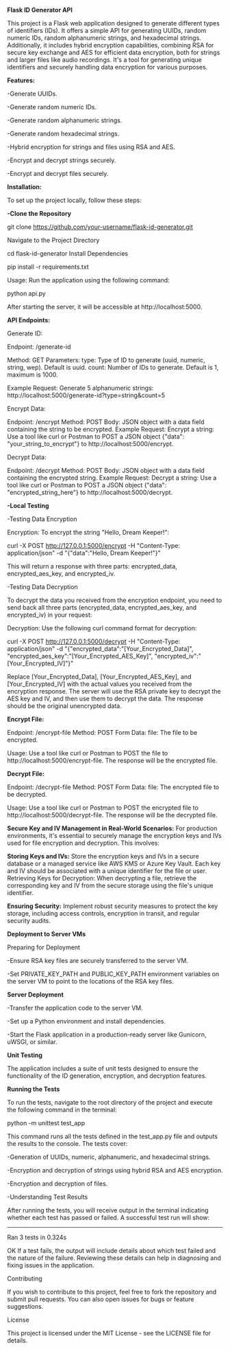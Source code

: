 **Flask ID Generator API**

This project is a Flask web application designed to generate different types of identifiers (IDs). It offers a simple API for generating UUIDs, random numeric IDs, random alphanumeric strings, and hexadecimal strings. Additionally, it includes hybrid encryption capabilities, combining RSA for secure key exchange and AES for efficient data encryption, both for strings and larger files like audio recordings. It's a tool for generating unique identifiers and securely handling data encryption for various purposes.

**Features:**

-Generate UUIDs.

-Generate random numeric IDs.

-Generate random alphanumeric strings.

-Generate random hexadecimal strings.

-Hybrid encryption for strings and files using RSA and AES.

-Encrypt and decrypt strings securely.

-Encrypt and decrypt files securely.

**Installation:**

To set up the project locally, follow these steps:

**-Clone the Repository**

git clone https://github.com/your-username/flask-id-generator.git

Navigate to the Project Directory

cd flask-id-generator
Install Dependencies

pip install -r requirements.txt

Usage:
Run the application using the following command:

python api.py

After starting the server, it will be accessible at http://localhost:5000.

**API Endpoints:**

Generate ID:

Endpoint: /generate-id

Method: GET
Parameters:
type: Type of ID to generate (uuid, numeric, string, wep). Default is uuid.
count: Number of IDs to generate. Default is 1, maximum is 1000.

Example Request: Generate 5 alphanumeric strings:
http://localhost:5000/generate-id?type=string&count=5

Encrypt Data:

Endpoint: /encrypt
Method: POST
Body: JSON object with a data field containing the string to be encrypted.
Example Request: Encrypt a string:
Use a tool like curl or Postman to POST a JSON object {"data": "your_string_to_encrypt"} to http://localhost:5000/encrypt.

Decrypt Data:

Endpoint: /decrypt
Method: POST
Body: JSON object with a data field containing the encrypted string.
Example Request: Decrypt a string:
Use a tool like curl or Postman to POST a JSON object {"data": "encrypted_string_here"} to http://localhost:5000/decrypt.

**-Local Testing**

-Testing Data Encryption

Encryption:
To encrypt the string "Hello, Dream Keeper!":

curl -X POST http://127.0.0.1:5000/encrypt -H "Content-Type: application/json" -d "{\"data\":\"Hello, Dream Keeper!\"}"

This will return a response with three parts: encrypted_data, encrypted_aes_key, and encrypted_iv.

-Testing Data Decryption

To decrypt the data you received from the encryption endpoint, you need to send back all three parts (encrypted_data, encrypted_aes_key, and encrypted_iv) in your request:

Decryption:
Use the following curl command format for decryption:

curl -X POST http://127.0.0.1:5000/decrypt -H "Content-Type: application/json" -d "{\"encrypted_data\":\"[Your_Encrypted_Data]\", \"encrypted_aes_key\":\"[Your_Encrypted_AES_Key]\", \"encrypted_iv\":\"[Your_Encrypted_IV]\"}"

Replace [Your_Encrypted_Data], [Your_Encrypted_AES_Key], and [Your_Encrypted_IV] with the actual values you received from the encryption response. The server will use the RSA private key to decrypt the AES key and IV, and then use them to decrypt the data. The response should be the original unencrypted data.

**Encrypt File:**

Endpoint: /encrypt-file
Method: POST
Form Data:
file: The file to be encrypted.

Usage: Use a tool like curl or Postman to POST the file to http://localhost:5000/encrypt-file. The response will be the encrypted file.

**Decrypt File:**

Endpoint: /decrypt-file
Method: POST
Form Data:
file: The encrypted file to be decrypted.

Usage: Use a tool like curl or Postman to POST the encrypted file to http://localhost:5000/decrypt-file. The response will be the decrypted file.

**Secure Key and IV Management in Real-World Scenarios:**
For production environments, it's essential to securely manage the encryption keys and IVs used for file encryption and decryption. This involves:

**Storing Keys and IVs:** Store the encryption keys and IVs in a secure database or a managed service like AWS KMS or Azure Key Vault. Each key and IV should be associated with a unique identifier for the file or user.
Retrieving Keys for Decryption: When decrypting a file, retrieve the corresponding key and IV from the secure storage using the file's unique identifier.

**Ensuring Security:**
Implement robust security measures to protect the key storage, including access controls, encryption in transit, and regular security audits.

**Deployment to Server VMs**

Preparing for Deployment

-Ensure RSA key files are securely transferred to the server VM.

-Set PRIVATE_KEY_PATH and PUBLIC_KEY_PATH environment variables on the server VM to point to the locations of the RSA key files.

**Server Deployment**

-Transfer the application code to the server VM.

-Set up a Python environment and install dependencies.

-Start the Flask application in a production-ready server like Gunicorn, uWSGI, or similar.

**Unit Testing**

The application includes a suite of unit tests designed to ensure the functionality of the ID generation, encryption, and decryption features.

**Running the Tests**

To run the tests, navigate to the root directory of the project and execute the following command in the terminal:

python -m unittest test_app

This command runs all the tests defined in the test_app.py file and outputs the results to the console. The tests cover:

-Generation of UUIDs, numeric, alphanumeric, and hexadecimal strings.

-Encryption and decryption of strings using hybrid RSA and AES encryption.

-Encryption and decryption of files.

-Understanding Test Results

After running the tests, you will receive output in the terminal indicating whether each test has passed or failed. A successful test run will show:

----------------------------------------------------------------------
Ran 3 tests in 0.324s

OK
If a test fails, the output will include details about which test failed and the nature of the failure. Reviewing these details can help in diagnosing and fixing issues in the application.



Contributing

If you wish to contribute to this project, feel free to fork the repository and submit pull requests. You can also open issues for bugs or feature suggestions.

License

This project is licensed under the MIT License - see the LICENSE file for details.